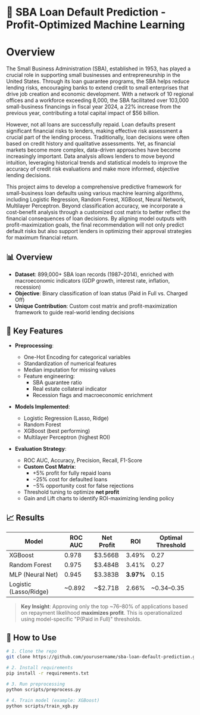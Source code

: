 # 🏦 SBA Loan Default Prediction - Profit-Optimized Machine Learning

# Overview
The Small Business Administration (SBA), established in 1953, has played a crucial role in supporting small businesses and entrepreneurship in the United States. Through its loan guarantee programs, the SBA helps reduce lending risks, encouraging banks to extend credit to small enterprises that drive job creation and economic development. With a network of 10 regional offices and a workforce exceeding 8,000, the SBA facilitated over 103,000 small-business financings in fiscal year 2024, a 22% increase from the previous year, contributing a total capital impact of $56 billion.

However, not all loans are successfully repaid. Loan defaults present significant financial risks to lenders, making effective risk assessment a crucial part of the lending process. Traditionally, loan decisions were often based on credit history and qualitative assessments. Yet, as financial markets become more complex, data-driven approaches have become increasingly important. Data analysis allows lenders to move beyond intuition, leveraging historical trends and statistical models to improve the accuracy of credit risk evaluations and make more informed, objective lending decisions.

This project aims to develop a comprehensive predictive framework for small-business loan defaults using various machine learning algorithms, including Logistic Regression, Random Forest, XGBoost, Neural Network, Multilayer Perceptron. Beyond classification accuracy, we incorporate a cost-benefit analysis through a customized cost matrix to better reflect the financial consequences of loan decisions. By aligning model outputs with profit-maximization goals, the final recommendation will not only predict default risks but also support lenders in optimizing their approval strategies for maximum financial return.

## 📊 Overview

- **Dataset**: 899,000+ SBA loan records (1987–2014), enriched with macroeconomic indicators (GDP growth, interest rate, inflation, recession)
- **Objective**: Binary classification of loan status (Paid in Full vs. Charged Off)
- **Unique Contribution**: Custom cost matrix and profit-maximization framework to guide real-world lending decisions

## 🧠 Key Features

- **Preprocessing**:
  - One-Hot Encoding for categorical variables
  - Standardization of numerical features
  - Median imputation for missing values
  - Feature engineering:
    - SBA guarantee ratio
    - Real estate collateral indicator
    - Recession flags and macroeconomic enrichment

- **Models Implemented**:
  - Logistic Regression (Lasso, Ridge)
  - Random Forest
  - XGBoost (best performing)
  - Multilayer Perceptron (highest ROI)

- **Evaluation Strategy**:
  - ROC AUC, Accuracy, Precision, Recall, F1-Score
  - **Custom Cost Matrix**:
    - +5% profit for fully repaid loans
    - −25% cost for defaulted loans
    - −5% opportunity cost for false rejections
  - Threshold tuning to optimize **net profit**
  - Gain and Lift charts to identify ROI-maximizing lending policy

## 📈 Results

| Model           | ROC AUC | Net Profit | ROI    | Optimal Threshold |
|----------------|---------|------------|--------|-------------------|
| XGBoost         | 0.978   | $3.566B    | 3.49%  | 0.27              |
| Random Forest   | 0.975   | $3.484B    | 3.41%  | 0.27              |
| MLP (Neural Net)| 0.945   | $3.383B    | **3.97%**  | 0.15              |
| Logistic (Lasso/Ridge)| ~0.892 | ~$2.71B | 2.66% | ~0.34–0.35        |

> **Key Insight**: Approving only the top ~76–80% of applications based on repayment likelihood **maximizes profit**. This is operationalized using model-specific "P(Paid in Full)" thresholds.

## 🚀 How to Use

```bash
# 1. Clone the repo
git clone https://github.com/yourusername/sba-loan-default-prediction.git

# 2. Install requirements
pip install -r requirements.txt

# 3. Run preprocessing
python scripts/preprocess.py

# 4. Train model (example: XGBoost)
python scripts/train_xgb.py



